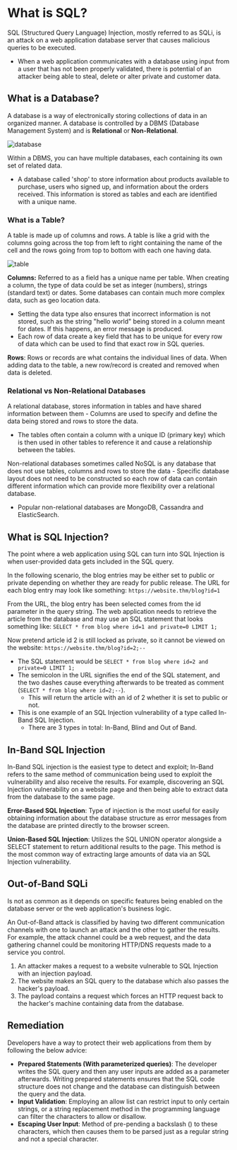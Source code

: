 
# What is SQL?

SQL (Structured Query Language) Injection, mostly referred to as SQLi, is an attack on a web application database server that causes malicious queries to be executed.

- When a web application communicates with a database using input from a user that has not been properly validated, there is potential of an attacker being able to steal, delete or alter private and customer data.

## What is a Database?

A database is a way of electronically storing collections of data in an organized manner. A database is controlled by a DBMS (Database Management System) and is **Relational** or **Non-Relational**.

![database](https://tryhackme-images.s3.amazonaws.com/user-uploads/5efe36fb68daf465530ca761/room-content/f31d5855476c01e8359df000da4ac79d.png)

Within a DBMS, you can have multiple databases, each containing its own set of related data.

- A database called 'shop' to store information about products available to purchase, users who signed up, and information about the orders received. This information is stored as tables and each are identified with a unique name.

### What is a Table?

A table is made up of columns and rows. A table is like a grid with the columns going across the top from left to right containing the name of the cell and the rows going from top to bottom with each one having data.

![table](https://tryhackme-images.s3.amazonaws.com/user-uploads/5efe36fb68daf465530ca761/room-content/cee2844345f5ab5bc704b163797b3604.png)

**Columns:** Referred to as a field has a unique name per table. When creating a column, the type of data could be set as integer (numbers), strings (standard text) or dates. Some databases can contain much more complex data, such as geo location data.

- Setting the data type also ensures that incorrect information is not stored, such as the string "hello world" being stored in a column meant for dates. If this happens, an error message is produced.
- Each row of data create a key field that has to be unique for every row of data which can be used to find that exact row in SQL queries.

**Rows**: Rows or records are what contains the individual lines of data. When adding data to the table, a new row/record is created and removed when data is deleted.

### Relational vs Non-Relational Databases

A relational database, stores information in tables and have shared information between them - Columns are used to specify and define the data being stored and rows to store the data.

- The tables often contain a column with a unique ID (primary key) which is then used in other tables to reference it and cause a relationship between the tables.

Non-relational databases sometimes called NoSQL is any database that does not use tables, columns and rows to store the data - Specific database layout does not need to be constructed so each row of data can contain different information which can provide more flexibility over a relational database.

- Popular non-relational databases are MongoDB, Cassandra and ElasticSearch.

## What is SQL Injection?

The point where a web application using SQL can turn into SQL Injection is when user-provided data gets included in the SQL query.

In the following scenario, the blog entries may be either set to public or private depending on whether they are ready for public release. The URL for each blog entry may look like something: `https://website.thm/blog?id=1`

From the URL, the blog entry has been selected comes from the id parameter in the query string. The web application needs to retrieve the article from the database and may use an SQL statement that looks something like: `SELECT * from blog where id=1 and private=0 LIMIT 1;`

Now pretend article id 2 is still locked as private, so it cannot be viewed on the website: `https://website.thm/blog?id=2;--`

- The SQL statement would be `SELECT * from blog where id=2 and private=0 LIMIT 1;`
- The semicolon in the URL signifies the end of the SQL statement, and the two dashes cause everything afterwards to be treated as comment (`SELECT * from blog where id=2;--`).
  - This will return the article with an id of 2 whether it is set to public or not.
- This is one example of an SQL Injection vulnerability of a type called In-Band SQL Injection.
  - There are 3 types in total: In-Band, Blind and Out of Band.

## In-Band SQL Injection

In-Band SQL injection is the easiest type to detect and exploit; In-Band refers to the same method of communication being used to exploit the vulnerability and also receive the results. For example, discovering an SQL Injection vulnerability on a website page and then being able to extract data from the database to the same page.

**Error-Based SQL Injection**: Type of injection is the most useful for easily obtaining information about the database structure as error messages from the database are printed directly to the browser screen.

**Union-Based SQL Injection**: Utilizes the SQL UNION operator alongside a SELECT statement to return additional results to the page. This method is the most common way of extracting large amounts of data via an SQL Injection vulnerability.

## Out-of-Band SQLi

Is not as common as it depends on specific features being enabled on the database server or the web application's business logic.

An Out-of-Band attack is classified by having two different communication channels with one to launch an attack and the other to gather the results. For example, the attack channel could be a web request, and the data gathering channel could be monitoring HTTP/DNS requests made to a service you control.

1. An attacker makes a request to a website vulnerable to SQL Injection with an injection payload.
2. The website makes an SQL query to the database which also passes the hacker's payload.
3. The payload contains a request which forces an HTTP request back to the hacker's machine containing data from the database.

## Remediation

Developers have a way to protect their web applications from them by following the below advice:

- **Prepared Statements (With parameterized queries)**: The developer writes the SQL query and then any user inputs are added as a parameter afterwards. Writing prepared statements ensures that the SQL code structure does not change and the database can distinguish between the query and the data.
- **Input Validation**: Employing an allow list can restrict input to only certain strings, or a string replacement method in the programming language can filter the characters to allow or disallow.
- **Escaping User Input**: Method of pre-pending a backslash (\) to these characters, which then causes them to be parsed just as a regular string and not a special character.